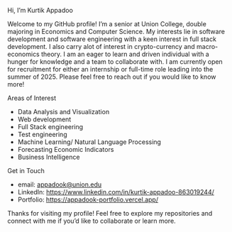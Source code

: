 Hi, I’m Kurtik Appadoo 

Welcome to my GitHub profile! I’m a senior at Union College, double majoring in Economics and Computer Science. My interests lie in software development and software engineering with a keen interest in full stack development. I also carry alot of interest in crypto-currency and macro-economics theory.
I am an eager to learn and driven individual with a hunger for knowledge and a team to collaborate with. I am currently open for recruitment for either an internship or full-time role leading into the summer of 2025. Please feel free to reach out if you would like to know more!

Areas of Interest
- Data Analysis and Visualization
- Web development
- Full Stack engineering
- Test engineering
- Machine Learning/ Natural Language Processing
- Forecasting Economic Indicators
- Business Intelligence

Get in Touch
- email: appadook@union.edu
- LinkedIn: https://www.linkedin.com/in/kurtik-appadoo-863019244/
- Portfolio: https://appadook-portfolio.vercel.app/

Thanks for visiting my profile! Feel free to explore my repositories and connect with me if you’d like to collaborate or learn more.

